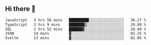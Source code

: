 ## Hi there 👋

<!--START_SECTION:waka-->

```txt
JavaScript   3 hrs 56 mins   █████████░░░░░░░░░░░░░░░░   36.27 %
TypeScript   3 hrs 9 mins    ███████▒░░░░░░░░░░░░░░░░░   29.09 %
SQL          2 hrs 52 mins   ██████▓░░░░░░░░░░░░░░░░░░   26.49 %
JSON         14 mins         ▓░░░░░░░░░░░░░░░░░░░░░░░░   02.25 %
Svelte       13 mins         ▓░░░░░░░░░░░░░░░░░░░░░░░░   02.05 %
```

<!--END_SECTION:waka-->

<!--
**taylor475/taylor475** is a ✨ _special_ ✨ repository because its `README.md` (this file) appears on your GitHub profile.

Here are some ideas to get you started:

- 🔭 I’m currently working on ...
- 🌱 I’m currently learning ...
- 👯 I’m looking to collaborate on ...
- 🤔 I’m looking for help with ...
- 💬 Ask me about ...
- 📫 How to reach me: ...
- 😄 Pronouns: ...
- ⚡ Fun fact: ...
-->
